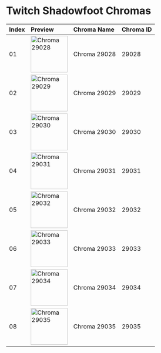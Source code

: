 # Twitch Shadowfoot Chromas

| Index | Preview | Chroma Name | Chroma ID |
|:---|:---|:---|:---|
| 01 | <img src='https://raw.communitydragon.org/latest/plugins/rcp-be-lol-game-data/global/default/v1/champion-chroma-images/29/29028.png' alt='Chroma 29028' width='100'> | Chroma 29028 | 29028 |
| 02 | <img src='https://raw.communitydragon.org/latest/plugins/rcp-be-lol-game-data/global/default/v1/champion-chroma-images/29/29029.png' alt='Chroma 29029' width='100'> | Chroma 29029 | 29029 |
| 03 | <img src='https://raw.communitydragon.org/latest/plugins/rcp-be-lol-game-data/global/default/v1/champion-chroma-images/29/29030.png' alt='Chroma 29030' width='100'> | Chroma 29030 | 29030 |
| 04 | <img src='https://raw.communitydragon.org/latest/plugins/rcp-be-lol-game-data/global/default/v1/champion-chroma-images/29/29031.png' alt='Chroma 29031' width='100'> | Chroma 29031 | 29031 |
| 05 | <img src='https://raw.communitydragon.org/latest/plugins/rcp-be-lol-game-data/global/default/v1/champion-chroma-images/29/29032.png' alt='Chroma 29032' width='100'> | Chroma 29032 | 29032 |
| 06 | <img src='https://raw.communitydragon.org/latest/plugins/rcp-be-lol-game-data/global/default/v1/champion-chroma-images/29/29033.png' alt='Chroma 29033' width='100'> | Chroma 29033 | 29033 |
| 07 | <img src='https://raw.communitydragon.org/latest/plugins/rcp-be-lol-game-data/global/default/v1/champion-chroma-images/29/29034.png' alt='Chroma 29034' width='100'> | Chroma 29034 | 29034 |
| 08 | <img src='https://raw.communitydragon.org/latest/plugins/rcp-be-lol-game-data/global/default/v1/champion-chroma-images/29/29035.png' alt='Chroma 29035' width='100'> | Chroma 29035 | 29035 |
